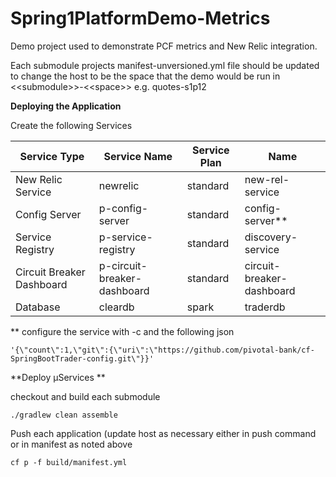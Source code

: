 # Spring1PlatformDemo-Metrics

Demo project used to demonstrate PCF metrics and New Relic integration.

Each submodule projects manifest-unversioned.yml file should be updated to change the host to be the space that the demo would be run in &lt;&lt;submodule&gt;&gt;-&lt;&lt;space&gt;&gt; e.g. quotes-s1p12

**Deploying the Application**

Create the following Services

 Service Type | Service Name | Service Plan | Name 
 --- | --- | --- | --- 
 New Relic Service | newrelic | standard | new-rel-service 
 Config Server | p-config-server | standard | config-server**
 Service Registry | p-service-registry | standard | discovery-service
 Circuit Breaker Dashboard | p-circuit-breaker-dashboard | standard | circuit-breaker-dashboard
 Database | cleardb | spark | traderdb 

** configure the service with -c and the following json

```
'{\"count\":1,\"git\":{\"uri\":\"https://github.com/pivotal-bank/cf-SpringBootTrader-config.git\"}}'
```

**Deploy µServices **

checkout and build each submodule 

```
./gradlew clean assemble
```

Push each application (update host as necessary either in push command or in manifest as noted above

```
cf p -f build/manifest.yml
```
